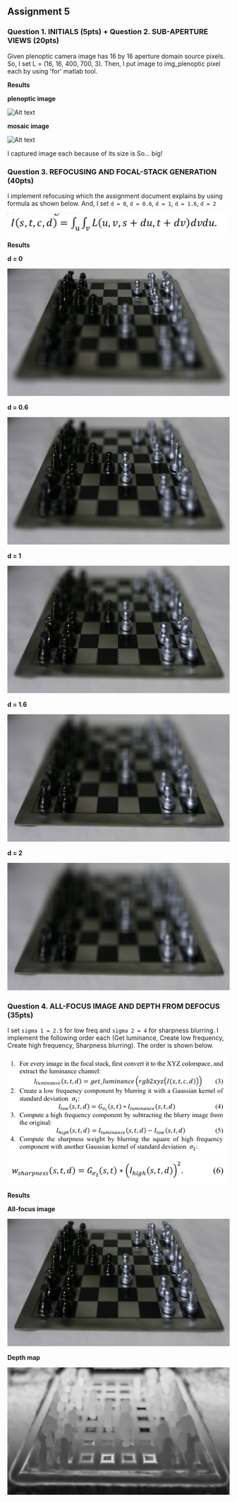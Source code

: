## Assignment 5

### Question 1. INITIALS (5pts) + Question 2. SUB-APERTURE VIEWS (20pts)

Given plenoptic camera image has 16 by 16 aperture domain source pixels. So, I set L = (16, 16, 400, 700, 3). Then, I put image to img_plenoptic pixel each by using 'for' matlab tool.

**Results**

**plenoptic image**

![Alt text](./Figure/img_plenoptic.png)

**mosaic image**

![Alt text](./Figure/img_mosaic.png)

I captured image each because of its size is So... big!

### Question 3. REFOCUSING AND FOCAL-STACK GENERATION (40pts)

I implement refocusing which the assignment document explains by using formula as shown below. 
And, I set `d = 0`, `d = 0.6`, `d = 1`, `d = 1.6`, `d = 2`  

![Alt text](./Figure/formula_refocus.png)

**Results**

**d = 0**

![Alt text](./Figure/img_depth_0.png)

**d = 0.6**

![Alt text](./Figure/img_depth_0.6.png)

**d = 1**

![Alt text](./Figure/img_depth_1.png)

**d = 1.6**

![Alt text](./Figure/img_depth_1.6.png)

**d = 2**

![Alt text](./Figure/img_depth_2.png)

### Question 4. ALL-FOCUS IMAGE AND DEPTH FROM DEFOCUS (35pts)

I set `sigma 1 = 2.5` for low freq and `sigma 2 = 4` for sharpness blurring. I implement the following order each (Get luminance, Create low frequency, Create high frequency, Sharpness blurring). The order is shown below.

![Alt text](./Figure/order.png)
![Alt text](./Figure/order2.png)

**Results**

**All-focus image**

![Alt text](./Figure/img_all_focus.png)

**Depth map**

![Alt text](./Figure/img_depth.png)

